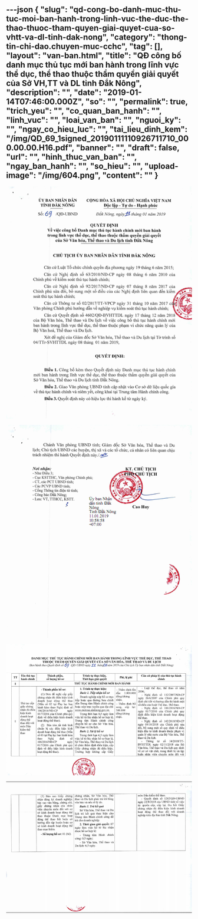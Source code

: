 ---json
{
    "slug": "qd-cong-bo-danh-muc-thu-tuc-moi-ban-hanh-trong-linh-vuc-the-duc-the-thao-thuoc-tham-quyen-giai-quyet-cua-so-vhtt-va-dl-tinh-dak-nong",
    "category": "thong-tin-chi-dao.chuyen-muc-cchc",
    "tag": [],
    "layout": "van-ban.html",
    "title": "QĐ công bố danh mục thủ tục mới ban hành trong lĩnh vực thể dục, thể thao thuộc thẩm quyền giải quyết của Sở VH,TT và DL tỉnh Đắk Nông",
    "description": "",
    "date": "2019-01-14T07:46:00.000Z",
    "so": "",
    "permalink": true,
    "trich_yeu": "",
    "co_quan_ban_hanh": "",
    "linh_vuc": "",
    "loai_van_ban": "",
    "nguoi_ky": "",
    "ngay_co_hieu_luc": "",
    "tai_lieu_dinh_kem": "/img/QD_69_1signed_20190111110926711710_000.00.00.H16.pdf",
    "banner": "",
    "draft": false,
    "url": "",
    "hinh_thuc_van_ban": "",
    "ngay_ban_hanh": "",
    "so_hieu": "",
    "upload-image": "/img/604.png",
    "__content__": ""
}
---
<p><img alt="" src="/img/601.png" /></p>

<p><img alt="" src="/img/602.png" /></p>

<p><img alt="" src="/img/603.png" /></p>

<p><img alt="" src="/img/604.png" /></p>
